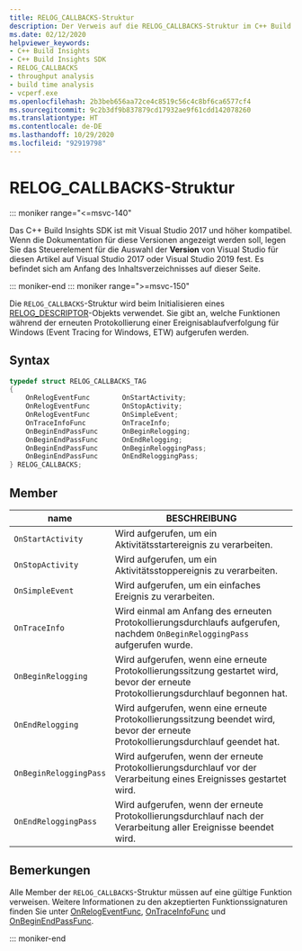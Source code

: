 ```yaml
---
title: RELOG_CALLBACKS-Struktur
description: Der Verweis auf die RELOG_CALLBACKS-Struktur im C++ Build Insights SDK.
ms.date: 02/12/2020
helpviewer_keywords:
- C++ Build Insights
- C++ Build Insights SDK
- RELOG_CALLBACKS
- throughput analysis
- build time analysis
- vcperf.exe
ms.openlocfilehash: 2b3beb656aa72ce4c8519c56c4c8bf6ca6577cf4
ms.sourcegitcommit: 9c2b3df9b837879cd17932ae9f61cdd142078260
ms.translationtype: HT
ms.contentlocale: de-DE
ms.lasthandoff: 10/29/2020
ms.locfileid: "92919798"
---
```

# <a name="relog_callbacks-structure"></a>RELOG_CALLBACKS-Struktur

::: moniker range="<=msvc-140"

Das C++ Build Insights SDK ist mit Visual Studio 2017 und höher kompatibel. Wenn die Dokumentation für diese Versionen angezeigt werden soll, legen Sie das Steuerelement für die Auswahl der **Version** von Visual Studio für diesen Artikel auf Visual Studio 2017 oder Visual Studio 2019 fest. Es befindet sich am Anfang des Inhaltsverzeichnisses auf dieser Seite.

::: moniker-end
::: moniker range=">=msvc-150"

Die `RELOG_CALLBACKS`-Struktur wird beim Initialisieren eines [RELOG_DESCRIPTOR](relog-descriptor-struct.md)-Objekts verwendet. Sie gibt an, welche Funktionen während der erneuten Protokollierung einer Ereignisablaufverfolgung für Windows (Event Tracing for Windows, ETW) aufgerufen werden.

## <a name="syntax"></a>Syntax

```cpp
typedef struct RELOG_CALLBACKS_TAG
{
    OnRelogEventFunc        OnStartActivity;
    OnRelogEventFunc        OnStopActivity;
    OnRelogEventFunc        OnSimpleEvent;
    OnTraceInfoFunc         OnTraceInfo;
    OnBeginEndPassFunc      OnBeginRelogging;
    OnBeginEndPassFunc      OnEndRelogging;
    OnBeginEndPassFunc      OnBeginReloggingPass;
    OnBeginEndPassFunc      OnEndReloggingPass;
} RELOG_CALLBACKS;
```

## <a name="members"></a>Member

| name | BESCHREIBUNG |
|--|--|
| `OnStartActivity` | Wird aufgerufen, um ein Aktivitätsstartereignis zu verarbeiten. |
| `OnStopActivity` | Wird aufgerufen, um ein Aktivitätsstoppereignis zu verarbeiten. |
| `OnSimpleEvent` | Wird aufgerufen, um ein einfaches Ereignis zu verarbeiten. |
| `OnTraceInfo` | Wird einmal am Anfang des erneuten Protokollierungsdurchlaufs aufgerufen, nachdem `OnBeginReloggingPass` aufgerufen wurde. |
| `OnBeginRelogging` | Wird aufgerufen, wenn eine erneute Protokollierungssitzung gestartet wird, bevor der erneute Protokollierungsdurchlauf begonnen hat. |
| `OnEndRelogging` | Wird aufgerufen, wenn eine erneute Protokollierungssitzung beendet wird, bevor der erneute Protokollierungsdurchlauf geendet hat. |
| `OnBeginReloggingPass` | Wird aufgerufen, wenn der erneute Protokollierungsdurchlauf vor der Verarbeitung eines Ereignisses gestartet wird. |
| `OnEndReloggingPass` | Wird aufgerufen, wenn der erneute Protokollierungsdurchlauf nach der Verarbeitung aller Ereignisse beendet wird. |

## <a name="remarks"></a>Bemerkungen

Alle Member der `RELOG_CALLBACKS`-Struktur müssen auf eine gültige Funktion verweisen. Weitere Informationen zu den akzeptierten Funktionssignaturen finden Sie unter [OnRelogEventFunc](on-relog-event-func-typedef.md), [OnTraceInfoFunc](on-trace-info-func-typedef.md) und [OnBeginEndPassFunc](on-begin-end-pass-func-typedef.md).

::: moniker-end
